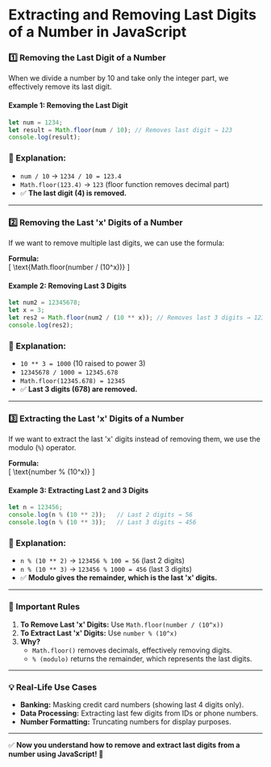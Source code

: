 # **Extracting and Removing Last Digits of a Number in JavaScript**

### **1️⃣ Removing the Last Digit of a Number**
When we divide a number by 10 and take only the integer part, we effectively remove its last digit.

#### **Example 1: Removing the Last Digit**
```javascript
let num = 1234;
let result = Math.floor(num / 10); // Removes last digit → 123
console.log(result);
```
### **🔹 Explanation:**
- `num / 10` → `1234 / 10 = 123.4`
- `Math.floor(123.4)` → `123` (floor function removes decimal part)
- ✅ **The last digit (4) is removed.**

---

### **2️⃣ Removing the Last 'x' Digits of a Number**
If we want to remove multiple last digits, we can use the formula:

**Formula:**  
\[
\text{Math.floor(number / (10^x))}
\]

#### **Example 2: Removing Last 3 Digits**
```javascript
let num2 = 12345678;
let x = 3;
let res2 = Math.floor(num2 / (10 ** x)); // Removes last 3 digits → 12345
console.log(res2);
```
### **🔹 Explanation:**
- `10 ** 3 = 1000` (10 raised to power 3)
- `12345678 / 1000 = 12345.678`
- `Math.floor(12345.678) = 12345`
- ✅ **Last 3 digits (678) are removed.**

---

### **3️⃣ Extracting the Last 'x' Digits of a Number**
If we want to extract the last 'x' digits instead of removing them, we use the modulo (`%`) operator.

**Formula:**  
\[
\text{number % (10^x)}
\]

#### **Example 3: Extracting Last 2 and 3 Digits**
```javascript
let n = 123456;
console.log(n % (10 ** 2));   // Last 2 digits → 56
console.log(n % (10 ** 3));   // Last 3 digits → 456
```
### **🔹 Explanation:**
- `n % (10 ** 2)` → `123456 % 100 = 56` (last 2 digits)
- `n % (10 ** 3)` → `123456 % 1000 = 456` (last 3 digits)
- ✅ **Modulo gives the remainder, which is the last 'x' digits.**

---

### **📌 Important Rules**
1. **To Remove Last 'x' Digits:** Use `Math.floor(number / (10^x))`
2. **To Extract Last 'x' Digits:** Use `number % (10^x)`
3. **Why?**
   - `Math.floor()` removes decimals, effectively removing digits.
   - `% (modulo)` returns the remainder, which represents the last digits.

---

### **💡 Real-Life Use Cases**
- **Banking:** Masking credit card numbers (showing last 4 digits only).
- **Data Processing:** Extracting last few digits from IDs or phone numbers.
- **Number Formatting:** Truncating numbers for display purposes.

---

✅ **Now you understand how to remove and extract last digits from a number using JavaScript! 🎯**